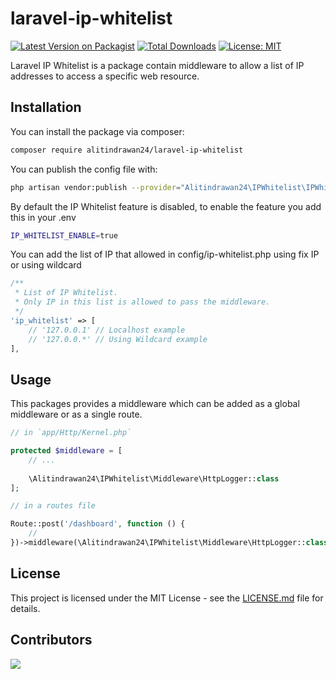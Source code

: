 # laravel-ip-whitelist
[![Latest Version on Packagist](https://img.shields.io/packagist/v/alitindrawan24/laravel-ip-whitelist.svg?style=flat-square)](https://packagist.org/packages/alitindrawan24/laravel-ip-whitelist)
[![Total Downloads](https://poser.pugx.org/alitindrawan24/laravel-ip-whitelist/downloads)](https://packagist.org/packages/alitindrawan24/laravel-ip-whitelist)
[![License: MIT](https://img.shields.io/badge/License-MIT-yellow.svg)](https://opensource.org/licenses/MIT)

Laravel IP Whitelist is a package contain middleware to allow a list of IP addresses to access a specific web resource.

## Installation

You can install the package via composer:

```bash
composer require alitindrawan24/laravel-ip-whitelist
```

You can publish the config file with:

```bash
php artisan vendor:publish --provider="Alitindrawan24\IPWhitelist\IPWhitelistServiceProvider" --tag="config" 
```

By default the IP Whitelist feature is disabled, to enable the feature you add this in your .env

```bash
IP_WHITELIST_ENABLE=true
```

You can add the list of IP that allowed in config/ip-whitelist.php using fix IP or using wildcard

```php
/**
 * List of IP Whitelist.
 * Only IP in this list is allowed to pass the middleware.
 */
'ip_whitelist' => [
    // '127.0.0.1' // Localhost example
    // '127.0.0.*' // Using Wildcard example
],
```

## Usage

This packages provides a middleware which can be added as a global middleware or as a single route.

```php
// in `app/Http/Kernel.php`

protected $middleware = [
    // ...
    
    \Alitindrawan24\IPWhitelist\Middleware\HttpLogger::class
];
```

```php
// in a routes file

Route::post('/dashboard', function () {
    //
})->middleware(\Alitindrawan24\IPWhitelist\Middleware\HttpLogger::class);
```

## License
This project is licensed under the MIT License - see the [LICENSE.md](https://github.com/MarketingPipeline/README-Quotes/blob/main/LICENSE) file for details.

## Contributors
<a href="https://github.com/Alitindrawan24/laravel-ip-whitelist/graphs/contributors">
  <img src="https://contrib.rocks/image?repo=Alitindrawan24/laravel-ip-whitelist" />
</a>
